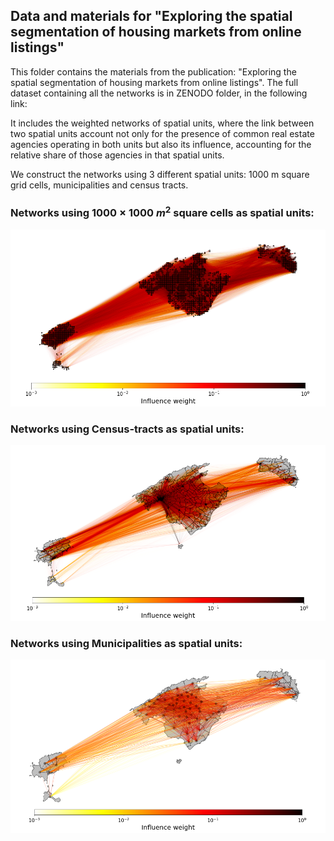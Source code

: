 
## Data and materials for "Exploring the spatial segmentation of housing markets from online listings"

This folder contains the materials from the publication: "Exploring the spatial segmentation of housing markets from online listings". The full dataset containing all the networks is in ZENODO folder, in the following link: 

It includes the weighted networks of spatial units, where the link between two spatial units account not only for the presence of common real estate agencies operating in both units but also its influence, accounting for the relative share of those agencies in that spatial units.

We construct the networks using 3 different spatial units: 1000 m square grid cells, municipalities and census tracts. 

### Networks using $1000$ $\times$ $1000$ $m^2$ square cells as spatial units:


    
![png](output_8_0.png)
    


### Networks using Census-tracts as spatial units:


    
![png](output_14_0.png)
    


### Networks using Municipalities as spatial units:


    
![png](output_19_0.png)
    



